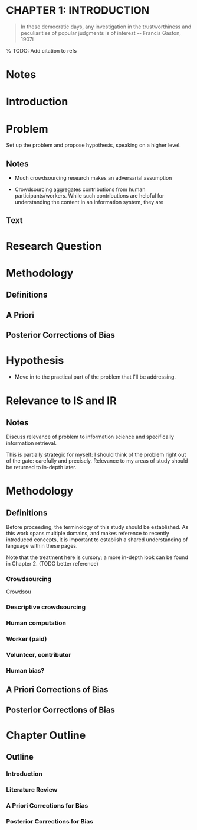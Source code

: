CHAPTER 1: INTRODUCTION
=======================

> In these democratic days, any investigation in the trustworthiness and peculiarities of popular judgments is of interest
> -- Francis Gaston, 1907i

% TODO: Add citation to refs

# Notes

# Introduction

# Problem
Set up the problem and propose hypothesis, speaking on a higher level.

## Notes

 * Much crowdsourcing research makes an adversarial assumption

 * Crowdsourcing aggregates contributions from human participants/workers. While such contributions are helpful for understanding the content in an information system, they are 

## Text


# Research Question

# Methodology

## Definitions

## A Priori

## Posterior Corrections of Bias

# Hypothesis
 * Move in to the practical part of the problem that I'll be addressing.

# Relevance to IS and IR

## Notes

Discuss relevance of problem to information science and specifically information retrieval.

This is partially strategic for myself: I should think of the problem right out of the gate: carefully and precisely. 
 Relevance to my areas of study should be returned to in-depth later.

# Methodology

## Definitions

Before proceeding, the terminology of this study should be established. As this work spans multiple domains, and makes reference to recently introduced concepts, it is important to establish a shared understanding of language within these pages.

Note that the treatment here is cursory; a more in-depth look can be found in Chapter 2. (TODO better reference)

### Crowdsourcing

Crowdsou

### Descriptive crowdsourcing

### Human computation

### Worker (paid)

### Volunteer, contributor

### Human bias?
			
## A Priori Corrections of Bias

## Posterior Corrections of Bias

# Chapter Outline

## Outline
### Introduction
### Literature Review
### A Priori Corrections for Bias
### Posterior Corrections for Bias
